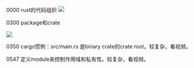 0000 rust的代码组织
![](https://github.com/playdog-io/note-rust-yx/blob/main/ph/QQ%E6%88%AA%E5%9B%BE20210704183020.png)

0300 package和crate

![](https://github.com/playdog-io/note-rust-yx/blob/main/ph/QQ%E6%88%AA%E5%9B%BE20210704183415.png)

0350 cargo惯例：src/main.rs 是binary crate的crate root。较复杂，看视频。

0547 定义module来控制作用域和私有性。较复杂，看视频。